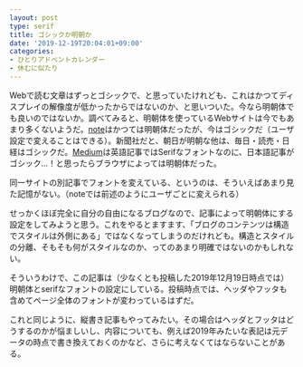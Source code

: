 ```yaml
---
layout: post
type: serif
title: ゴシックか明朝か
date: '2019-12-19T20:04:01+09:00'
categories:
- ひとりアドベントカレンダー
- 休むに似たり
---
```


Webで読む文章はずっとゴシックで、と思っていたけれども、これはかつてディスプレイの解像度が低かったからではないのか、と思いついた。今なら明朝体でも良いのではないか。調べてみると、明朝体を使っているWebサイトは今でもあまり多くないようだ。[note](https://note.mu)はかつては明朝体だったが、今はゴシックだ（ユーザ設定で変えることはできる）。新聞社だと、朝日が明朝な他は、毎日・読売・日経はゴシックだ。[Medium](https://medium.com)は英語記事ではSerifなフォントなのに、日本語記事がゴシック…！と思ったらブラウザによっては明朝体だった。

同一サイトの別記事でフォントを変えている、というのは、そういえばあまり見た記憶がない。（noteでは前述のようにユーザごとに変えられる）

せっかくほぼ完全に自分の自由になるブログなので、記事によって明朝体にする設定をしてみようと思う。これをやるとますます、「ブログのコンテンツは構造でスタイルは外側にある」ではなくなってしまうのだけれども。構造とスタイルの分離、そもそも何がスタイルなのか、ってのあまり明確ではないのかもしれない。

そういうわけで、この記事は（少なくとも投稿した2019年12月19日時点では）明朝体とserifなフォントの設定にしている。投稿時点では、ヘッダやフッタも含めてページ全体のフォントが変わっているはずだ。

これと同じように、縦書き記事もやってみたい。その場合はヘッダとフッタはどうするのかが悩ましいし、内容についても、例えば2019年みたいな表記は元データの時点で書き換えておくのかなど、さらに考えなくてはならないことがある。
